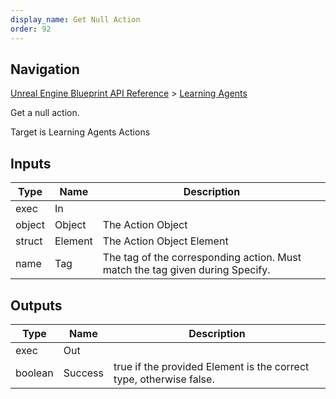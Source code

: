 ```yaml
---
display_name: Get Null Action
order: 92
---
```

## Navigation

[Unreal Engine Blueprint API Reference](https://dev.epicgames.com/documentation/en-us/unreal-engine/BlueprintAPI) > [Learning Agents](https://dev.epicgames.com/documentation/en-us/unreal-engine/BlueprintAPI/LearningAgents)

Get a null action.

Target is Learning Agents Actions

## Inputs

| Type | Name | Description |
| --- | --- | --- |
| exec | In |  |
| object | Object | The Action Object |
| struct | Element | The Action Object Element |
| name | Tag | The tag of the corresponding action. Must match the tag given during Specify. |

## Outputs

| Type | Name | Description |
| --- | --- | --- |
| exec | Out |  |
| boolean | Success | true if the provided Element is the correct type, otherwise false. |
